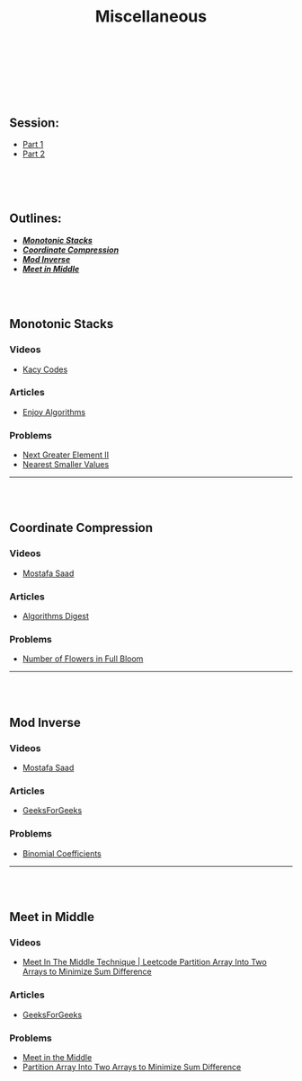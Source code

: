 <h1 align=center> Miscellaneous

<br><br><br>

## Session:
- [Part 1](https://drive.google.com/file/d/1Emf4fe8VNOS-IYioeNnMSPgiX7TtrIsf/view?usp=sharing)
- [Part 2](https://drive.google.com/file/d/1XALjINeFWw4WPn2hXpuOAMhTsZBjgDw_/view?usp=sharing)

<br><br><br>

## Outlines:
- ***[Monotonic Stacks](#monotonic-stacks)***
- ***[Coordinate Compression](#coordinate-compression)***
- ***[Mod Inverse](#mod-inverse)***
- ***[Meet in Middle](#meet-in-middle)***

<br><br>

## Monotonic Stacks

###  Videos
-	[Kacy Codes](https://www.youtube.com/@KacyCodes)

### Articles
- [Enjoy Algorithms](https://www.enjoyalgorithms.com/blog/find-next-greater-element)

### Problems
- [Next Greater Element II](https://leetcode.com/problems/next-greater-element-ii)
- [Nearest Smaller Values](https://codeforces.com/gym/102961/problem/Z)

---

<br><br>

## Coordinate Compression

###  Videos
-	[Mostafa Saad](https://www.youtube.com/watch?v=nqJIXtfs7p4&t)

### Articles
- [Algorithms Digest](https://medium.com/algorithms-digest/coordinate-compression-2fff95326fb#:~:text=Coordinate%20compression%20is%20a%20technique,save%20considerable%20time%20and%20memory.)

### Problems
- [Number of Flowers in Full Bloom](https://leetcode.com/contest/weekly-contest-290/problems/number-of-flowers-in-full-bloom)

---

<br><br>

## Mod Inverse

###  Videos
-	[Mostafa Saad](https://www.youtube.com/watch?v=O81POzCvC3M&t)

### Articles
- [GeeksForGeeks](https://www.geeksforgeeks.org/multiplicative-inverse-under-modulo-m/)

### Problems
- [Binomial Coefficients](https://cses.fi/problemset/task/1079)

---

<br><br>

## Meet in Middle

###  Videos
-	[Meet In The Middle Technique | Leetcode Partition Array Into Two Arrays to Minimize Sum Difference](https://www.youtube.com/watch?v=JUFHwaZjO_M)

### Articles
- [GeeksForGeeks](https://www.geeksforgeeks.org/meet-in-the-middle/)

### Problems
- [Meet in the Middle](https://cses.fi/problemset/task/1628/)
- [Partition Array Into Two Arrays to Minimize Sum Difference](https://leetcode.com/problems/partition-array-into-two-arrays-to-minimize-sum-difference/)
